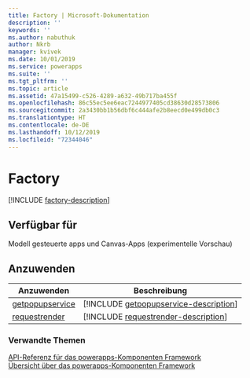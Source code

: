 ```yaml
---
title: Factory | Microsoft-Dokumentation
description: ''
keywords: ''
ms.author: nabuthuk
author: Nkrb
manager: kvivek
ms.date: 10/01/2019
ms.service: powerapps
ms.suite: ''
ms.tgt_pltfrm: ''
ms.topic: article
ms.assetid: 47a15499-c526-4289-a632-49b717ba455f
ms.openlocfilehash: 86c55ec5ee6eac7244977405cd38630d28573806
ms.sourcegitcommit: 2a3430bb1b56dbf6c444afe2b8eecd0e499db0c3
ms.translationtype: HT
ms.contentlocale: de-DE
ms.lasthandoff: 10/12/2019
ms.locfileid: "72344046"
---
```

# <a name="factory"></a>Factory

[!INCLUDE [factory-description](includes/factory-description.md)]

## <a name="available-for"></a>Verfügbar für 

Modell gesteuerte apps und Canvas-Apps (experimentelle Vorschau)

## <a name="methods"></a>Anzuwenden

|Anzuwenden | Beschreibung |
| ------------- |-------------|
|[getpopupservice](factory/getpopupservice.md)|[!INCLUDE [getpopupservice-description](factory/includes/getpopupservice-description.md)]|
|[requestrender](factory/requestrender.md)|[!INCLUDE [requestrender-description](factory/includes/requestrender-description.md)]|


### <a name="related-topics"></a>Verwandte Themen

[API-Referenz für das powerapps-Komponenten Framework](../reference/index.md)<br/>
[Übersicht über das powerapps-Komponenten Framework](../overview.md)